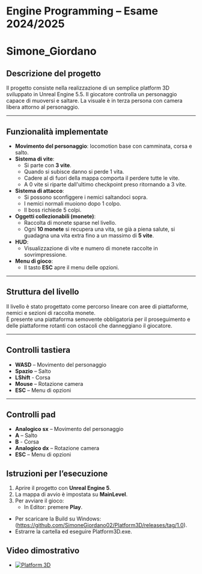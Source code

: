 # Engine Programming – Esame 2024/2025
# Simone_Giordano


## Descrizione del progetto
Il progetto consiste nella realizzazione di un semplice platform 3D sviluppato in Unreal Engine 5.5. Il giocatore controlla un personaggio capace di muoversi e saltare. La visuale è in terza persona con camera libera attorno al personaggio.

---

## Funzionalità implementate
- **Movimento del personaggio**: locomotion base con camminata, corsa e salto.  
- **Sistema di vite**:  
  - Si parte con **3 vite**.  
  - Quando si subisce danno si perde 1 vita.
  - Cadere al di fuori della mappa comporta il perdere tutte le vite.  
  - A 0 vite si riparte dall'ultimo checkpoint preso ritornando a 3 vite.  
- **Sistema di attacco**:  
  - Si possono sconfiggere i nemici saltandoci sopra.  
  - I nemici normali muoiono dopo 1 colpo.  
  - Il boss richiede 5 colpi.    
- **Oggetti collezionabili (monete)**:  
  - Raccolta di monete sparse nel livello.  
  - Ogni **10 monete** si recupera una vita, se già a piena salute, si guadagna una vita extra fino a un massimo di **5 vite**.  
- **HUD**:  
  - Visualizzazione di vite e numero di monete raccolte in sovrimpressione.    
- **Menu di gioco**:    
  - Il tasto **ESC** apre il menu delle opzioni.  
  
---

## Struttura del livello
Il livello è stato progettato come percorso lineare con aree di piattaforme, nemici e sezioni di raccolta monete.  
È presente una piattaforma semovente obbligatoria per il proseguimento e delle piattaforme rotanti con ostacoli che danneggiano il giocatore.

---

## Controlli tastiera
- **WASD** – Movimento del personaggio  
- **Spazio** – Salto  
- **LShift** - Corsa
- **Mouse** – Rotazione camera  
- **ESC** – Menu di opzioni  

---

## Controlli pad
- **Analogico sx** – Movimento del personaggio  
- **A** – Salto  
- **B** - Corsa
- **Analogico dx** – Rotazione camera  
- **ESC** – Menu di opzioni  

## Istruzioni per l’esecuzione
1. Aprire il progetto con **Unreal Engine 5**.  
2. La mappa di avvio è impostata su **MainLevel**.  
3. Per avviare il gioco:  
   - In Editor: premere **Play**.

- Per scaricare la Build su Windows: (https://github.com/SimoneGiordano02/Platform3D/releases/tag/1.0).
- Estrarre la cartella ed eseguire Platform3D.exe.

 ## Video dimostrativo 
- [![Platform 3D](https://img.youtube.com/vi/7YbCzvNI7-o/0.jpg)](https://youtu.be/7YbCzvNI7-o)

